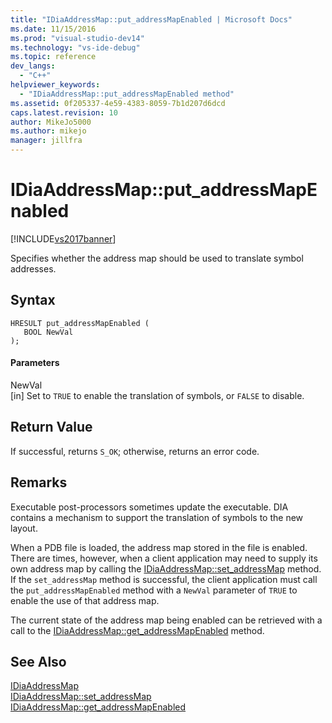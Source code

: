 ```yaml
---
title: "IDiaAddressMap::put_addressMapEnabled | Microsoft Docs"
ms.date: 11/15/2016
ms.prod: "visual-studio-dev14"
ms.technology: "vs-ide-debug"
ms.topic: reference
dev_langs: 
  - "C++"
helpviewer_keywords: 
  - "IDiaAddressMap::put_addressMapEnabled method"
ms.assetid: 0f205337-4e59-4383-8059-7b1d207d6dcd
caps.latest.revision: 10
author: MikeJo5000
ms.author: mikejo
manager: jillfra
---
```

# IDiaAddressMap::put_addressMapEnabled
[!INCLUDE[vs2017banner](../../includes/vs2017banner.md)]

Specifies whether the address map should be used to translate symbol addresses.  
  
## Syntax  
  
```cpp#  
HRESULT put_addressMapEnabled (   
   BOOL NewVal  
);  
```  
  
#### Parameters  
 NewVal  
 [in] Set to `TRUE` to enable the translation of symbols, or `FALSE` to disable.  
  
## Return Value  
 If successful, returns `S_OK`; otherwise, returns an error code.  
  
## Remarks  
 Executable post-processors sometimes update the executable. DIA contains a mechanism to support the translation of symbols to the new layout.  
  
 When a PDB file is loaded, the address map stored in the file is enabled. There are times, however, when a client application may need to supply its own address map by calling the [IDiaAddressMap::set_addressMap](../../debugger/debug-interface-access/idiaaddressmap-set-addressmap.md) method. If the `set_addressMap` method is successful, the client application must call the `put_addressMapEnabled` method with a `NewVal` parameter of `TRUE` to enable the use of that address map.  
  
 The current state of the address map being enabled can be retrieved with a call to the [IDiaAddressMap::get_addressMapEnabled](../../debugger/debug-interface-access/idiaaddressmap-get-addressmapenabled.md) method.  
  
## See Also  
 [IDiaAddressMap](../../debugger/debug-interface-access/idiaaddressmap.md)   
 [IDiaAddressMap::set_addressMap](../../debugger/debug-interface-access/idiaaddressmap-set-addressmap.md)   
 [IDiaAddressMap::get_addressMapEnabled](../../debugger/debug-interface-access/idiaaddressmap-get-addressmapenabled.md)
